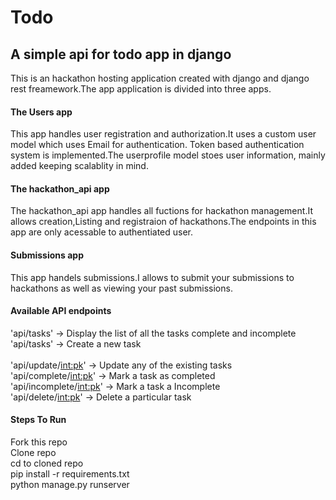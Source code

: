 # Todo
## A simple api for todo app in django
This is an hackathon hosting application created with django and django rest freamework.The app application is divided into three apps.<br>
#### The Users app
This app handles user registration and authorization.It uses a custom user model which uses Email for authentication. Token based authentication system is implemented.The userprofile model stoes user information, mainly added keeping scalablity in mind.

#### The hackathon_api app
The hackathon_api app handles all fuctions for hackathon management.It allows creation,Listing and registraion of hackathons.The endpoints in this app are only acessable to authentiated user.

#### Submissions app

This app handels submissions.I allows to submit your submissions to hackathons as well as viewing your past submissions.


#### Available API endpoints

'api/tasks' ->  Display the list of all the tasks complete and incomplete<br>
'api/tasks' ->  Create a new task<br><br>
'api/update/<int:pk>' ->  Update any of the existing tasks<br>
'api/complete/<int:pk>' ->  Mark a task as completed<br>
'api/incomplete/<int:pk>' ->  Mark a task a Incomplete<br>
'api/delete/<int:pk>' ->  Delete a particular task<br>

#### Steps To Run
Fork this repo<br>
Clone repo<br>
cd to cloned repo<br>
pip install -r requirements.txt<br>
python manage.py runserver



